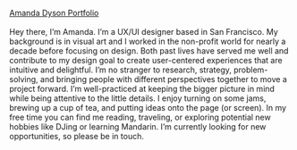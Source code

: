[Amanda Dyson Portfolio](http://amandadyson.com/index.html)
<br>
<br>
Hey there, I’m Amanda. I’m a UX/UI designer based in San Francisco. My background is in visual art and I worked in the non-profit world for nearly a decade before focusing on design. Both past lives have served me well and contribute to my design goal to create user-centered experiences that are intuitive and delightful. I’m no stranger to research, strategy, problem-solving, and bringing people with different perspectives together to move a project forward. I’m well-practiced at keeping the bigger picture in mind while being attentive to the little details. I enjoy turning on some jams, brewing up a cup of tea, and putting ideas onto the page (or screen). In my free time you can find me reading, traveling, or exploring potential new hobbies like DJing or learning Mandarin. I’m currently looking for new opportunities, so please be in touch.
